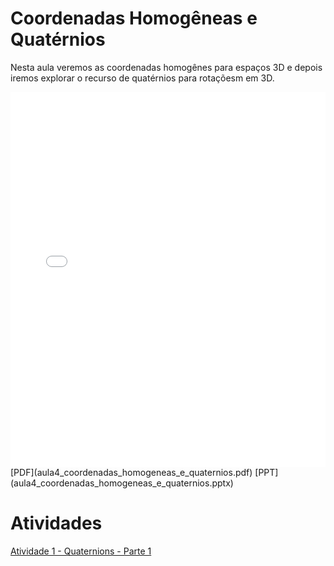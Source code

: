 # Coordenadas Homogêneas e Quatérnios

Nesta aula veremos as coordenadas homogênes para espaços 3D e depois iremos explorar o recurso de quatérnios para rotaçõesm em 3D.

<embed height="600" src="aula4_coordenadas_homogeneas_e_quaternios.pdf" type="application/pdf" width="100%">
[PDF](aula4_coordenadas_homogeneas_e_quaternios.pdf)
[PPT](aula4_coordenadas_homogeneas_e_quaternios.pptx)

# Atividades

[Atividade 1 - Quaternions - Parte 1](Atividade_Quaternios.docx)
